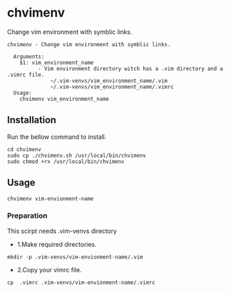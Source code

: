 # chvimenv
Change vim environment with symblic links.

```
chvimenv - Change vim environment with symblic links.

  Arguments:
    $1: vim_environment_name
          - Vim environment directory witch has a .vim directory and a .vimrc file.
              ~/.vim-venvs/vim_environment_name/.vim
              ~/.vim-venvs/vim_environment_name/.vimrc
  Usage:
    chvimenv vim_environment_name
```

## Installation
Run the bellow command to install.
```
cd chvimenv
sudo cp ./chvimenv.sh /usr/local/bin/chvimenv
sudo chmod +rx /usr/local/bin/chvimenv
```

## Usage
```
chvimenv vim-envionment-name
```

### Preparation
This scirpt needs .vim-venvs directory

- 1.Make required directories.
```
mkdir -p .vim-venvs/vim-envionment-name/.vim
```

- 2.Copy your vimrc file.
```
cp  .vimrc .vim-venvs/vim-envionment-name/.vimrc
```
